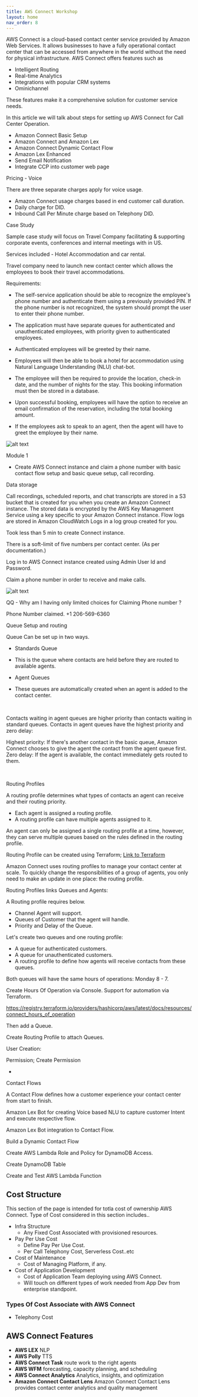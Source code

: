 ```yaml
---
title: AWS Connect Workshop
layout: home
nav_order: 8
---
```



AWS Connect is a cloud-based contact center service provided by Amazon Web Services. It allows businesses to have a fully operational contact center that can be accessed from anywhere in the world without the need for physical infrastructure. AWS Connect offers features such as 

- Intelligent Routing
- Real-time Analytics  
- Integrations with popular CRM systems
- Ominichannel


These features make it a comprehensive solution for customer service needs.

In this article we will talk about steps for setting up AWS Connect for Call Center Operation.

- Amazon Connect Basic Setup
- Amazon Connect and Amazon Lex
- Amazon Connect Dynamic Contact Flow
- Amazon Lex Enhanced
- Send Email Notification
- Integrate CCP into customer web page



Pricing  - Voice

There are three separate charges apply for voice usage.

- Amazon Connect usage charges based in end customer call duration.
- Daily charge for DID.
- Inbound Call Per Minute charge based on Telephony DID.



Case Study


Sample case study will focus on Travel Company facilitating & supporting corporate events, conferences and internal meetings with in US.

Services included - Hotel Accommodation and car rental.

Travel company need to launch new contact center which allows the employees to book their travel accommodations.

Requirements:

- The self-service application should be able to recognize the employee's phone number and authenticate them using a previously provided PIN. If the phone number is not recognized, the system should prompt the user to enter their phone number.

- The application must have separate queues for authenticated and unauthenticated employees, with priority given to authenticated employees.

- Authenticated employees will be greeted by their name.

- Employees will then be able to book a hotel for accommodation using Natural Language Understanding (NLU) chat-bot.

- The employee will then be required to provide the location, check-in date, and the number of nights for the stay. This booking information must then be stored in a database.

- Upon successful booking, employees will have the option to receive an email confirmation of the reservation, including the total booking amount.

- If the employees ask to speak to an agent, then the agent will have to greet the employee by their name.


![alt text](aws_connect_workshop.png)


Module 1

- Create AWS Connect instance and claim a phone number with basic contact flow setup and basic queue setup, call recording.


Data storage 

Call recordings, scheduled reports, and chat transcripts are stored in a S3 bucket that is created for you when you create an Amazon Connect instance. The stored data is encrypted by the AWS Key Management Service using a key specific to your Amazon Connect instance. Flow logs are stored in Amazon CloudWatch Logs in a log group created for you.

Took less than 5 min to create Connect instance.

There is a soft-limit of five numbers per contact center. (As per documentation.)


Log in to AWS Connect instance created using Admin User Id and Password.

Claim a phone number in order to receive and make calls.

![alt text](aws_connect_claim_phone.png.png)


QQ - Why am I having only limited choices for Claiming Phone number ?

Phone Number claimed.
+1 206-569-6360 


Queue Setup and routing

Queue Can be set up in two ways.

- Standards Queue 
* This is the queue where contacts are held before they are routed to available agents. 

- Agent Queues
* These queues are automatically created when an agent is added to the contact center.

<br>

Contacts waiting in agent queues are higher priority than contacts waiting in standard queues. Contacts in agent queues have the highest priority and zero delay:

Highest priority: If there's another contact in the basic queue, Amazon Connect chooses to give the agent the contact from the agent queue first.
Zero delay: If the agent is available, the contact immediately gets routed to them.

<br>

Routing Profiles

A routing profile determines what types of contacts an agent can receive and their routing priority.

- Each agent is assigned a routing profile.
- A routing profile can have multiple agents assigned to it.

An agent can only be assigned a single routing profile at a time, however, they can serve multiple queues based on the rules defined in the routing profile.

Routing Profile can be created using Terraform;
[Link to Terraform](https://registry.terraform.io/providers/hashicorp/aws/latest/docs/resources/connect_routing_profile)


Amazon Connect uses routing profiles to manage your contact center at scale. To quickly change the responsibilities of a group of agents, you only need to make an update in one place: the routing profile.


Routing Profiles links Queues and Agents:

A Routing profile requires below.

- Channel Agent will support.
- Queues of Customer that the agent will handle. 
- Priority and Delay of the Queue.



Let's create two queues and one routing profile:

- A queue for authenticated customers.
- A queue for unauthenticated customers.
- A routing profile to define how agents will receive contacts from these queues.

Both queues will have the same hours of operations: Monday 8 - 7.


Create Hours Of Operation via Console. Support for automation via Terraform.

https://registry.terraform.io/providers/hashicorp/aws/latest/docs/resources/connect_hours_of_operation


Then add a Queue.

Create Routing Profile to attach Queues.


User Creation:


Permission; Create Permission

- 


Contact Flows

A Contact Flow defines how a customer experience your contact center from start to finish. 




Amazon Lex Bot for creating Voice based NLU to capture customer Intent and execute respective flow.



Amazon Lex Bot integration to Contact Flow.



Build a Dynamic Contact Flow

Create AWS Lambda Role and Policy for DynamoDB Access.

Create DynamoDB Table

Create and Test AWS Lambda Function









## Cost Structure

This section of the page is intended for totla cost of ownership AWS Connect. Type of Cost considered in this section includes..

- Infra Structure
  * Any Fixed Cost Associated with provisioned resources.
- Pay Per Use Cost
  * Define Pay Per Use Cost.
  * Per Call Telephony Cost, Serverless Cost..etc
- Cost of Maintenance 
  * Cost of Managing Platform, if any.
- Cost of Application Development
  * Cost of Application Team deploying using AWS Connect. 
  * Will touch on different types of work needed from App Dev from enterprise standpoint.

### Types Of Cost Associate with AWS Connect

- Telephony Cost



## AWS Connect Features

- **AWS LEX** NLP
- **AWS Polly** TTS
- **AWS Connect Task** route work to the right agents
- **AWS WFM** forecasting, capacity planning, and scheduling
- **AWS Connect Analytics** Analytics, insights, and optimization
- **Amazon Connect Contact Lens** Amazon Connect Contact Lens provides contact center analytics and quality management 